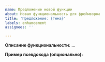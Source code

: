 ```yaml
---
name: Предложение новой функции
about: Новая функциональность для фреймворка
title: 'Предложение: {тема}'
labels: enhancement
assignees: ''

---
```


**Описание функциональности:** ...

**Пример псевдокода (опционально):**

```python
```

<!-- Проверьте что вы кратко описали тему предложения в названии issue -->